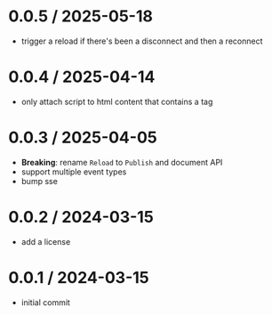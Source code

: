 # 0.0.5 / 2025-05-18

- trigger a reload if there's been a disconnect and then a reconnect

# 0.0.4 / 2025-04-14

- only attach script to html content that contains a </body> tag

# 0.0.3 / 2025-04-05

- **Breaking**: rename `Reload` to `Publish` and document API
- support multiple event types
- bump sse

# 0.0.2 / 2024-03-15

- add a license

# 0.0.1 / 2024-03-15

- initial commit

